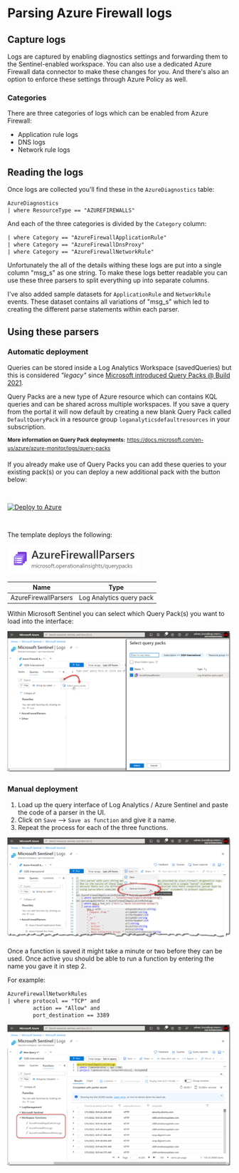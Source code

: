# Parsing Azure Firewall logs

## Capture logs

Logs are captured by enabling diagnostics settings and forwarding them to the Sentinel-enabled workspace. You can also use a dedicated Azure Firewall data connector to make these changes for you. And there's also an option to enforce these settings through Azure Policy as well.

### Categories

There are three categories of logs which can be enabled from Azure Firewall:

* Application rule logs
* DNS logs
* Network rule logs

## Reading the logs

Once logs are collected you'll find these in the `AzureDiagnostics` table:

```
AzureDiagnostics
| where ResourceType == "AZUREFIREWALLS"
```

And each of the three categories is divided by the `Category` column:

```
| where Category == "AzureFirewallApplicationRule"
| where Category == "AzureFirewallDnsProxy"
| where Category == "AzureFirewallNetworkRule"
```

Unfortunately the all of the details withing these logs are put into a single column "msg_s" as one string. To make these logs better readable you can use these three parsers to split everything up into separate columns.

I've also added sample datasets for `ApplicationRule` and `NetworkRule` events. These dataset contains all variations of "msg_s" which led to creating the different parse statements within each parser.

## Using these parsers

### Automatic deployment

Queries can be stored inside a Log Analytics Workspace (savedQueries) but this is considered _"legacy"_ since [Microsoft introduced Query Packs @ Build 2021](https://techcommunity.microsoft.com/t5/azure-monitor-blog/what-s-new-in-azure-monitor-build-2021/ba-p/2366286).

Query Packs are a new type of Azure resource which can contains KQL queries and can be shared across multiple workspaces. If you save a query from the portal it will now default by creating a new blank Query Pack called `DefaultQueryPack` in a resource group `loganalyticsdefaultresources` in your subscription.

<sup>**More information on Query Pack deployments:**</sup> <sup>https://docs.microsoft.com/en-us/azure/azure-monitor/logs/query-packs</sup>

If you already make use of Query Packs you can add these queries to your existing pack(s) or you can deploy a new additional pack with the button below:

<br>

[![Deploy to Azure](https://aka.ms/deploytoazurebutton)](https://portal.azure.com/#create/Microsoft.Template/uri/https%3A%2F%2Fraw.githubusercontent.com%2FTheCloudScout%2FAzure-Sentinel%2Fmaster%2FParsers%2FAzureFirewall%2FARM%2FAzureFirewallParser-QueryPack-template.json)

<br>

The template deploys the following:

<img src="images/querypack-icon.png" width="300"/>

| Name | Type |
| --- | --- |
| AzureFirewallParsers | Log Analytics query pack |

Within Microsoft Sentinel you can select which Query Pack(s) you want to load into the interface:

![](images/querypack-select.png)

### Manual deployment

1. Load up the query interface of Log Analytics / Azure Sentinel and paste the code of a parser in the UI.
2. Click on `Save` --> `Save as function` and give it a name.
3. Repeat the process for each of the three functions.

![](images/function-save.png)

Once a function is saved it might take a minute or two before they can be used. Once active you should be able to run a function by entering the name you gave it in step 2.

For example:

```
AzureFirewallNetworkRules
| where protocol == "TCP" and
        action == "Allow" and
        port_destination == 3389
```
![](images/function-use.png)
